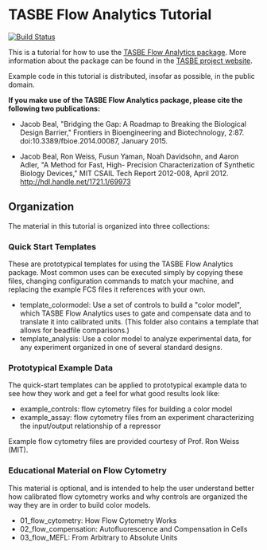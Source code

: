 # TASBE Flow Analytics Tutorial
[![Build Status](https://travis-ci.org/TASBE/TASBEFlowAnalytics-Tutorial.svg?branch=master)](https://travis-ci.org/TASBE/TASBEFlowAnalytics-Tutorial)

This is a tutorial for how to use the [TASBE Flow Analytics package](https://github.com/TASBE/TASBEFlowAnalytics). More information about the package can be found in the [TASBE project website](https://tasbe.github.io/).

Example code in this tutorial is distributed, insofar as possible, in
the public domain.

**If you make use of the TASBE Flow Analytics package, please cite
the following two publications:**

* Jacob Beal, "Bridging the Gap: A Roadmap to Breaking the Biological
  Design Barrier," Frontiers in Bioengineering and Biotechnology,
  2:87. doi:10.3389/fbioe.2014.00087, January 2015.

* Jacob Beal, Ron Weiss, Fusun Yaman, Noah Davidsohn, and Aaron Adler,
  "A Method for Fast, High- Precision Characterization of Synthetic
  Biology Devices," MIT CSAIL Tech Report 2012-008, April 2012. 
  http://hdl.handle.net/1721.1/69973
  
## Organization

The material in this tutorial is organized into three collections:

### Quick Start Templates

These are prototypical templates for using the TASBE Flow Analytics package.
Most common uses can be executed simply by copying these files, changing configuration commands to match your machine, and replacing the example FCS files it references with your own.

* template_colormodel: Use a set of controls to build a "color model", which TASBE Flow Analytics uses to gate and compensate data and to translate it into calibrated units. (This folder also contains a template that allows for beadfile comparisons.)
* template_analysis: Use a color model to analyze experimental data, for any experiment organized in one of several standard designs.

### Prototypical Example Data

The quick-start templates can be applied to prototypical example data to see how they work and get a feel for what good results look like:

* example_controls: flow cytometry files for building a color model
* example_assay: flow cytometry files from an experiment characterizing the input/output relationship of a repressor

Example flow cytometry files are provided courtesy of Prof. Ron Weiss (MIT).

### Educational Material on Flow Cytometry

This material is optional, and is intended to help the user understand better how calibrated flow cytometry works and why controls are organized the way they are in order to build color models.

* 01_flow_cytometry: How Flow Cytometry Works
* 02_flow_compensation: Autofluorescence and Compensation in Cells
* 03_flow_MEFL: From Arbitrary to Absolute Units
